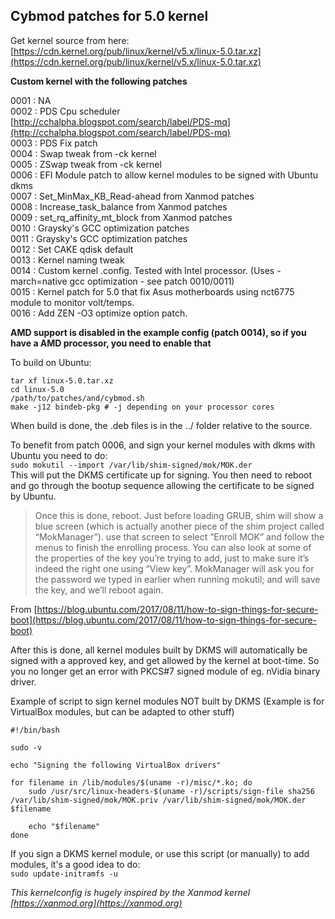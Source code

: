 ## Cybmod patches for 5.0 kernel  

Get kernel source from here: [https://cdn.kernel.org/pub/linux/kernel/v5.x/linux-5.0.tar.xz](https://cdn.kernel.org/pub/linux/kernel/v5.x/linux-5.0.tar.xz)  

**Custom kernel with the following patches**  

0001 : NA  
0002 : PDS Cpu scheduler [http://cchalpha.blogspot.com/search/label/PDS-mq](http://cchalpha.blogspot.com/search/label/PDS-mq)  
0003 : PDS Fix patch  
0004 : Swap tweak from -ck kernel  
0005 : ZSwap tweak from -ck kernel  
0006 : EFI Module patch to allow kernel modules to be signed with Ubuntu dkms  
0007 : Set_MinMax_KB_Read-ahead from Xanmod patches  
0008 : Increase_task_balance from Xanmod patches  
0009 : set_rq_affinity_mt_block from Xanmod patches  
0010 : Graysky's GCC optimization patches  
0011 : Graysky's GCC optimization patches  
0012 : Set CAKE qdisk default  
0013 : Kernel naming tweak  
0014 : Custom kernel .config. Tested with Intel processor. (Uses -march=native gcc optimization - see patch 0010/0011)  
0015 : Kernel patch for 5.0 that fix Asus motherboards using nct6775 module to monitor volt/temps.  
0016 : Add ZEN -O3 optimize option patch.  

**AMD support is disabled in the example config (patch 0014), so if you have a AMD processor, you need to enable that**  

To build on Ubuntu:  
```
tar xf linux-5.0.tar.xz  
cd linux-5.0  
/path/to/patches/and/cybmod.sh  
make -j12 bindeb-pkg # -j depending on your processor cores  
```
When build is done, the .deb files is in the ../ folder relative to the source.  

To benefit from patch 0006, and sign your kernel modules with dkms with Ubuntu you need to do:  
`sudo mokutil --import /var/lib/shim-signed/mok/MOK.der`  
This will put the DKMS certificate up for signing. You then need to reboot and go through the bootup sequence allowing the certificate to be signed by Ubuntu.  

>Once this is done, reboot. Just before loading GRUB, shim will show a blue screen (which is actually another piece of the shim project called “MokManager”). use that screen to select “Enroll MOK” and follow the menus to finish the enrolling process. You can also look at some of the properties of the key you’re trying to add, just to make sure it’s indeed the right one using “View key”. MokManager will ask you for the password we typed in earlier when running mokutil; and will save the key, and we’ll reboot again.  

From [https://blog.ubuntu.com/2017/08/11/how-to-sign-things-for-secure-boot](https://blog.ubuntu.com/2017/08/11/how-to-sign-things-for-secure-boot)  

After this is done, all kernel modules built by DKMS will automatically be signed with a approved key, and get allowed by the kernel at boot-time. So you no longer get an error with PKCS#7 signed module of eg. nVidia binary driver.  

Example of script to sign kernel modules NOT built by DKMS (Example is for VirtualBox modules, but can be adapted to other stuff)  
```
#!/bin/bash

sudo -v

echo "Signing the following VirtualBox drivers"

for filename in /lib/modules/$(uname -r)/misc/*.ko; do
	sudo /usr/src/linux-headers-$(uname -r)/scripts/sign-file sha256 /var/lib/shim-signed/mok/MOK.priv /var/lib/shim-signed/mok/MOK.der $filename

	echo "$filename"
done
```
If you sign a DKMS kernel module, or use this script (or manually) to add modules, it's a good idea to do:  
`sudo update-initramfs -u`  

_This kernelconfig is hugely inspired by the Xanmod kernel [https://xanmod.org](https://xanmod.org)_  
